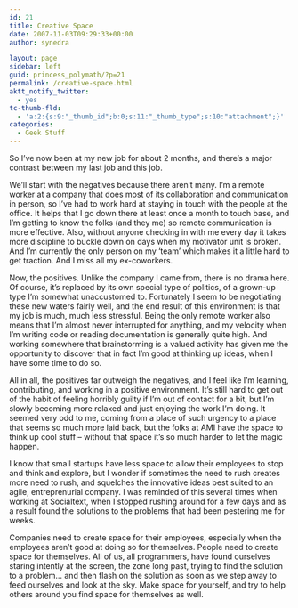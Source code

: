 ```yaml
---
id: 21
title: Creative Space
date: 2007-11-03T09:29:33+00:00
author: synedra

layout: page
sidebar: left
guid: princess_polymath/?p=21
permalink: /creative-space.html
aktt_notify_twitter:
  - yes
tc-thumb-fld:
  - 'a:2:{s:9:"_thumb_id";b:0;s:11:"_thumb_type";s:10:"attachment";}'
categories:
  - Geek Stuff
---
```

So I&#8217;ve now been at my new job for about 2 months, and there&#8217;s a major contrast between my last job and this job.
  
We&#8217;ll start with the negatives because there aren&#8217;t many. I&#8217;m a remote worker at a company that does most of its collaboration and communication in person, so I&#8217;ve had to work hard at staying in touch with the people at the office. It helps that I go down there at least once a month to touch base, and I&#8217;m getting to know the folks (and they me) so remote communication is more effective. Also, without anyone checking in with me every day it takes more discipline to buckle down on days when my motivator unit is broken. And I&#8217;m currently the only person on my &#8216;team&#8217; which makes it a little hard to get traction. And I miss all my ex-coworkers.
  
Now, the positives. Unlike the company I came from, there is no drama here. Of course, it&#8217;s replaced by its own special type of politics, of a grown-up type I&#8217;m somewhat unaccustomed to. Fortunately I seem to be negotiating these new waters fairly well, and the end result of this environment is that my job is much, much less stressful. Being the only remote worker also means that I&#8217;m almost never interrupted for anything, and my velocity when I&#8217;m writing code or reading documentation is generally quite high. And working somewhere that brainstorming is a valued activity has given me the opportunity to discover that in fact I&#8217;m good at thinking up ideas, when I have some time to do so.
  
All in all, the positives far outweigh the negatives, and I feel like I&#8217;m learning, contributing, and working in a positive environment. It&#8217;s still hard to get out of the habit of feeling horribly guilty if I&#8217;m out of contact for a bit, but I&#8217;m slowly becoming more relaxed and just enjoying the work I&#8217;m doing. It seemed very odd to me, coming from a place of such urgency to a place that seems so much more laid back, but the folks at AMI have the space to think up cool stuff &#8211; without that space it&#8217;s so much harder to let the magic happen.
  
I know that small startups have less space to allow their employees to stop and think and explore, but I wonder if sometimes the need to rush creates more need to rush, and squelches the innovative ideas best suited to an agile, entreprenurial company. I was reminded of this several times when working at Socialtext, when I stopped rushing around for a few days and as a result found the solutions to the problems that had been pestering me for weeks.
  
Companies need to create space for their employees, especially when the employees aren&#8217;t good at doing so for themselves. People need to create space for themselves. All of us, all programmers, have found ourselves staring intently at the screen, the zone long past, trying to find the solution to a problem&#8230; and then flash on the solution as soon as we step away to feed ourselves and look at the sky. Make space for yourself, and try to help others around you find space for themselves as well.